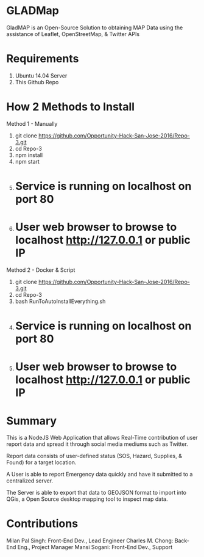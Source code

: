 # GLADMap
GladMAP is an Open-Source Solution to obtaining MAP Data using the assistance of Leaflet, OpenStreetMap, & Twitter APIs

# Requirements
1. Ubuntu 14.04 Server
2. This Github Repo


# How 2 Methods to Install
Method 1 - Manually
1. git clone https://github.com/Opportunity-Hack-San-Jose-2016/Repo-3.git
2. cd Repo-3
3. npm install
4. npm start
5. # Service is running on localhost on port 80
6. # User web browser to browse to localhost http://127.0.0.1 or public IP

Method 2 - Docker & Script
1. git clone https://github.com/Opportunity-Hack-San-Jose-2016/Repo-3.git
2. cd Repo-3
3. bash RunToAutoInstallEverything.sh
4. # Service is running on localhost on port 80
5. # User web browser to browse to localhost http://127.0.0.1 or public IP

# Summary
This is a NodeJS Web Application that allows Real-Time contribution of user report data and spread it through social media mediums such as Twitter.

Report data consists of user-defined status (SOS, Hazard, Supplies, & Found) for a target location.

A User is able to report Emergency data quickly and have it submitted to a centralized server. 

The Server is able to export that data to GEOJSON format to import into QGis, a Open Source desktop mapping tool to inspect map data.

# Contributions

Milan Pal Singh: Front-End Dev., Lead Engineer
Charles M. Chong: Back-End Eng., Project Manager
Mansi Sogani: Front-End Dev., Support
